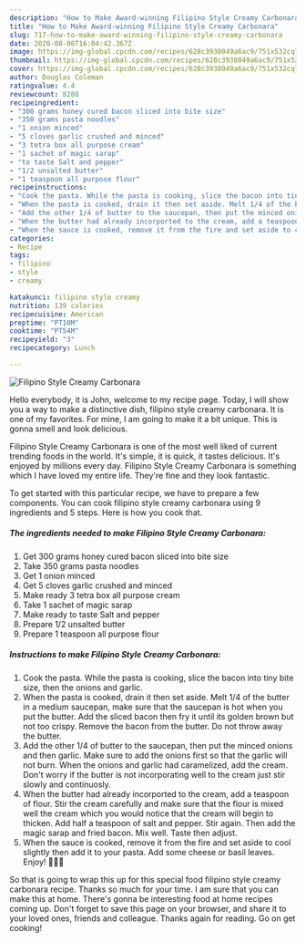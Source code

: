```yaml
---
description: "How to Make Award-winning Filipino Style Creamy Carbonara"
title: "How to Make Award-winning Filipino Style Creamy Carbonara"
slug: 717-how-to-make-award-winning-filipino-style-creamy-carbonara
date: 2020-08-06T16:04:42.367Z
image: https://img-global.cpcdn.com/recipes/628c3938049a6ac9/751x532cq70/filipino-style-creamy-carbonara-recipe-main-photo.jpg
thumbnail: https://img-global.cpcdn.com/recipes/628c3938049a6ac9/751x532cq70/filipino-style-creamy-carbonara-recipe-main-photo.jpg
cover: https://img-global.cpcdn.com/recipes/628c3938049a6ac9/751x532cq70/filipino-style-creamy-carbonara-recipe-main-photo.jpg
author: Douglas Coleman
ratingvalue: 4.4
reviewcount: 8288
recipeingredient:
- "300 grams honey cured bacon sliced into bite size"
- "350 grams pasta noodles"
- "1 onion minced"
- "5 cloves garlic crushed and minced"
- "3 tetra box all purpose cream"
- "1 sachet of magic sarap"
- "to taste Salt and pepper"
- "1/2 unsalted butter"
- "1 teaspoon all purpose flour"
recipeinstructions:
- "Cook the pasta. While the pasta is cooking, slice the bacon into tiny bite size, then the onions and garlic."
- "When the pasta is cooked, drain it then set aside. Melt 1/4 of the butter in a medium saucepan, make sure that the saucepan is hot when you put the butter. Add the sliced bacon then fry it until its golden brown but not too crispy. Remove the bacon from the butter. Do not throw away the butter."
- "Add the other 1/4 of butter to the saucepan, then put the minced onions and then garlic. Make sure to add the onions first so that the garlic will not burn. When the onions and garlic had caramelized, add the cream. Don&#39;t worry if the butter is not incorporating well to the cream just stir slowly and continuosly."
- "When the butter had already incorported to the cream, add a teaspoon of flour. Stir the cream carefully and make sure that the flour is mixed well the cream which you would notice that the cream will begin to thicken. Add half a teaspoon of salt and pepper. Stir again. Then add the magic sarap and fried bacon. Mix well. Taste then adjust."
- "When the sauce is cooked, remove it from the fire and set aside to cool slightly then add it to your pasta. Add some cheese or basil leaves. Enjoy! 👍🏽🍝"
categories:
- Recipe
tags:
- filipino
- style
- creamy

katakunci: filipino style creamy 
nutrition: 139 calories
recipecuisine: American
preptime: "PT10M"
cooktime: "PT54M"
recipeyield: "3"
recipecategory: Lunch

---
```



![Filipino Style Creamy Carbonara](https://img-global.cpcdn.com/recipes/628c3938049a6ac9/751x532cq70/filipino-style-creamy-carbonara-recipe-main-photo.jpg)

Hello everybody, it is John, welcome to my recipe page. Today, I will show you a way to make a distinctive dish, filipino style creamy carbonara. It is one of my favorites. For mine, I am going to make it a bit unique. This is gonna smell and look delicious.

Filipino Style Creamy Carbonara is one of the most well liked of current trending foods in the world. It's simple, it is quick, it tastes delicious. It's enjoyed by millions every day. Filipino Style Creamy Carbonara is something which I have loved my entire life. They're fine and they look fantastic.




To get started with this particular recipe, we have to prepare a few components. You can cook filipino style creamy carbonara using 9 ingredients and 5 steps. Here is how you cook that.

<!--inarticleads1-->

##### The ingredients needed to make Filipino Style Creamy Carbonara:

1. Get 300 grams honey cured bacon sliced into bite size
1. Take 350 grams pasta noodles
1. Get 1 onion minced
1. Get 5 cloves garlic crushed and minced
1. Make ready 3 tetra box all purpose cream
1. Take 1 sachet of magic sarap
1. Make ready to taste Salt and pepper
1. Prepare 1/2 unsalted butter
1. Prepare 1 teaspoon all purpose flour




<!--inarticleads2-->

##### Instructions to make Filipino Style Creamy Carbonara:

1. Cook the pasta. While the pasta is cooking, slice the bacon into tiny bite size, then the onions and garlic.
1. When the pasta is cooked, drain it then set aside. Melt 1/4 of the butter in a medium saucepan, make sure that the saucepan is hot when you put the butter. Add the sliced bacon then fry it until its golden brown but not too crispy. Remove the bacon from the butter. Do not throw away the butter.
1. Add the other 1/4 of butter to the saucepan, then put the minced onions and then garlic. Make sure to add the onions first so that the garlic will not burn. When the onions and garlic had caramelized, add the cream. Don&#39;t worry if the butter is not incorporating well to the cream just stir slowly and continuosly.
1. When the butter had already incorported to the cream, add a teaspoon of flour. Stir the cream carefully and make sure that the flour is mixed well the cream which you would notice that the cream will begin to thicken. Add half a teaspoon of salt and pepper. Stir again. Then add the magic sarap and fried bacon. Mix well. Taste then adjust.
1. When the sauce is cooked, remove it from the fire and set aside to cool slightly then add it to your pasta. Add some cheese or basil leaves. Enjoy! 👍🏽🍝




So that is going to wrap this up for this special food filipino style creamy carbonara recipe. Thanks so much for your time. I am sure that you can make this at home. There's gonna be interesting food at home recipes coming up. Don't forget to save this page on your browser, and share it to your loved ones, friends and colleague. Thanks again for reading. Go on get cooking!
